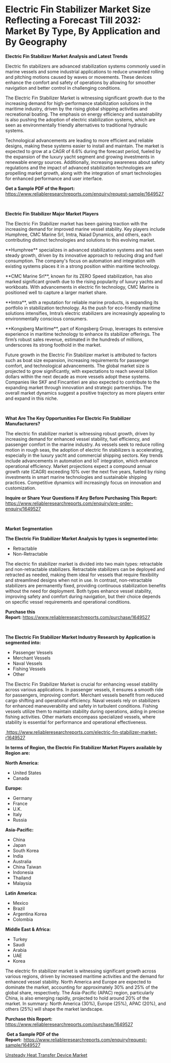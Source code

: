 <p><h1>Electric Fin Stabilizer Market Size Reflecting a Forecast Till 2032: Market By Type, By Application and By Geography</h1></p><p><strong>Electric Fin Stabilizer Market Analysis and Latest Trends</strong></p>
<p><p>Electric fin stabilizers are advanced stabilization systems commonly used in marine vessels and some industrial applications to reduce unwanted rolling and pitching motions caused by waves or movements. These devices enhance the comfort and safety of operations by allowing for smoother navigation and better control in challenging conditions.</p><p>The Electric Fin Stabilizer Market is witnessing significant growth due to the increasing demand for high-performance stabilization solutions in the maritime industry, driven by the rising global shipping activities and recreational boating. The emphasis on energy efficiency and sustainability is also pushing the adoption of electric stabilization systems, which are seen as environmentally friendly alternatives to traditional hydraulic systems. </p><p>Technological advancements are leading to more efficient and reliable designs, making these systems easier to install and maintain. The market is expected to grow at a CAGR of 6.6% during the forecast period, fueled by the expansion of the luxury yacht segment and growing investments in renewable energy sources. Additionally, increasing awareness about safety regulations and the impact of advanced stabilization technologies are propelling market growth, along with the integration of smart technologies for enhanced performance and user interface.</p></p>
<p><strong>Get a Sample PDF of the Report:&nbsp;</strong> <a href="https://www.reliableresearchreports.com/enquiry/request-sample/1649527?utm_campaign=3360&utm_medium=2&utm_source=Github&utm_content=ia&utm_term=26032025&utm_id=electric-fin-stabilizer">https://www.reliableresearchreports.com/enquiry/request-sample/1649527</a></p>
<p>&nbsp;</p>
<p><strong>Electric Fin Stabilizer Major Market Players</strong></p>
<p><p>The Electric Fin Stabilizer market has been gaining traction with the increasing demand for improved marine vessel stability. Key players include Humphree, CMC Marine Srl, Imtra, Naiad Dynamics, and others, each contributing distinct technologies and solutions to this evolving market.</p><p>**Humphree** specializes in advanced stabilization systems and has seen steady growth, driven by its innovative approach to reducing drag and fuel consumption. The company's focus on automation and integration with existing systems places it in a strong position within maritime technology.</p><p>**CMC Marine Srl**, known for its ZERO Speed stabilization, has also marked significant growth due to the rising popularity of luxury yachts and workboats. With advancements in electric fin technology, CMC Marine is positioned well to capture a larger market share.</p><p>**Imtra**, with a reputation for reliable marine products, is expanding its portfolio in stabilization technology. As the push for eco-friendly maritime solutions intensifies, Imtra’s electric stabilizers are increasingly appealing to environmentally conscious consumers.</p><p>**Kongsberg Maritime**, part of Kongsberg Group, leverages its extensive experience in maritime technology to enhance its stabilizer offerings. The firm’s robust sales revenue, estimated in the hundreds of millions, underscores its strong foothold in the market.</p><p>Future growth in the Electric Fin Stabilizer market is attributed to factors such as boat size expansion, increasing requirements for passenger comfort, and technological advancements. The global market size is projected to grow significantly, with expectations to reach several billion dollars within the next decade as more vessels adopt these systems. Companies like SKF and Fincantieri are also expected to contribute to the expanding market through innovation and strategic partnerships. The overall market dynamics suggest a positive trajectory as more players enter and expand in this niche.</p></p>
<p>&nbsp;</p>
<p><strong>What Are The Key Opportunities For Electric Fin Stabilizer Manufacturers?</strong></p>
<p><p>The electric fin stabilizer market is witnessing robust growth, driven by increasing demand for enhanced vessel stability, fuel efficiency, and passenger comfort in the marine industry. As vessels seek to reduce rolling motion in rough seas, the adoption of electric fin stabilizers is accelerating, especially in the luxury yacht and commercial shipping sectors. Key trends include advancements in automation and IoT integration, which enhance operational efficiency. Market projections expect a compound annual growth rate (CAGR) exceeding 10% over the next five years, fueled by rising investments in smart marine technologies and sustainable shipping practices. Competitive dynamics will increasingly focus on innovation and customization.</p></p>
<p><strong>Inquire or Share Your Questions If Any Before Purchasing This Report:</strong> <a href="https://www.reliableresearchreports.com/enquiry/pre-order-enquiry/1649527?utm_campaign=3360&utm_medium=2&utm_source=Github&utm_content=ia&utm_term=26032025&utm_id=electric-fin-stabilizer">https://www.reliableresearchreports.com/enquiry/pre-order-enquiry/1649527</a></p>
<p>&nbsp;</p>
<p><strong>Market Segmentation</strong></p>
<p><strong>The Electric Fin Stabilizer Market Analysis by types is segmented into:</strong></p>
<p><ul><li>Retractable</li><li>Non-Retractable</li></ul></p>
<p><p>The electric fin stabilizer market is divided into two main types: retractable and non-retractable stabilizers. Retractable stabilizers can be deployed and retracted as needed, making them ideal for vessels that require flexibility and streamlined designs when not in use. In contrast, non-retractable stabilizers are permanently fixed, providing continuous stabilization benefits without the need for deployment. Both types enhance vessel stability, improving safety and comfort during navigation, but their choice depends on specific vessel requirements and operational conditions.</p></p>
<p><strong>Purchase this Report:&nbsp;</strong><a href="https://www.reliableresearchreports.com/purchase/1649527?utm_campaign=3360&utm_medium=2&utm_source=Github&utm_content=ia&utm_term=26032025&utm_id=electric-fin-stabilizer">https://www.reliableresearchreports.com/purchase/1649527</a></p>
<p>&nbsp;</p>
<p><strong>The Electric Fin Stabilizer Market Industry Research by Application is segmented into:</strong></p>
<p><ul><li>Passenger Vessels</li><li>Merchant Vessels</li><li>Naval Vessels</li><li>Fishing Vessels</li><li>Other</li></ul></p>
<p><p>The Electric Fin Stabilizer Market is crucial for enhancing vessel stability across various applications. In passenger vessels, it ensures a smooth ride for passengers, improving comfort. Merchant vessels benefit from reduced cargo shifting and operational efficiency. Naval vessels rely on stabilizers for enhanced maneuverability and safety in turbulent conditions. Fishing vessels utilize them to maintain stability during operations, aiding in precise fishing activities. Other markets encompass specialized vessels, where stability is essential for performance and operational effectiveness.</p></p>
<p><a href="https://www.reliableresearchreports.com/electric-fin-stabilizer-market-r1649527?utm_campaign=3360&utm_medium=2&utm_source=Github&utm_content=ia&utm_term=26032025&utm_id=electric-fin-stabilizer">&nbsp;https://www.reliableresearchreports.com/electric-fin-stabilizer-market-r1649527</a></p>
<p><strong>In terms of Region, the Electric Fin Stabilizer Market Players available by Region are:</strong></p>
<p>
    <p> <strong> North America: </strong>
        <ul>
            <li>United States</li>
            <li>Canada</li>
        </ul>
        </p> 
    <p> <strong> Europe: </strong>
        <ul>
            <li>Germany</li>
            <li>France</li>
            <li>U.K.</li>
            <li>Italy</li>
            <li>Russia</li>
        </ul>
        </p> 
    <p> <strong> Asia-Pacific: </strong>
        <ul>
            <li>China</li>
            <li>Japan</li>
            <li>South Korea</li>
            <li>India</li>
            <li>Australia</li>
            <li>China Taiwan</li>
            <li>Indonesia</li>
            <li>Thailand</li>
            <li>Malaysia</li>
        </ul>
        </p> 
    <p> <strong> Latin America: </strong>
        <ul>
            <li>Mexico</li>
            <li>Brazil</li>
            <li>Argentina Korea</li>
            <li>Colombia</li>
        </ul>
        </p> 
    <p> <strong> Middle East & Africa: </strong>
        <ul>
            <li>Turkey</li>
            <li>Saudi</li>
            <li>Arabia</li>
            <li>UAE</li>
            <li>Korea</li>
        </ul>
    </p>
    </p>
<p><p>The electric fin stabilizer market is witnessing significant growth across various regions, driven by increased maritime activities and the demand for enhanced vessel stability. North America and Europe are expected to dominate the market, accounting for approximately 30% and 25% of the global share, respectively. The Asia-Pacific (APAC) region, particularly China, is also emerging rapidly, projected to hold around 20% of the market. In summary: North America (30%), Europe (25%), APAC (20%), and others (25%) will shape the market landscape.</p></p>
<p><strong>Purchase this Report: </strong><a href="https://www.reliableresearchreports.com/purchase/1649527?utm_campaign=3360&utm_medium=2&utm_source=Github&utm_content=ia&utm_term=26032025&utm_id=electric-fin-stabilizer">https://www.reliableresearchreports.com/purchase/1649527</a></p>
<p>&nbsp;<strong>Get a Sample PDF of the Report:&nbsp;&nbsp;</strong><a href="https://www.reliableresearchreports.com/enquiry/request-sample/1649527?utm_campaign=3360&utm_medium=2&utm_source=Github&utm_content=ia&utm_term=26032025&utm_id=electric-fin-stabilizer">https://www.reliableresearchreports.com/enquiry/request-sample/1649527</a></p>
<p><strong></strong></p>
<p><p><a href="https://github.com/kolffmaris58/Market-Research-Report-List-1/blob/main/unsteady-heat-transfer-device-market.md?utm_campaign=3360&utm_medium=2&utm_source=Github&utm_content=ia&utm_term=26032025&utm_id=electric-fin-stabilizer">Unsteady Heat Transfer Device Market</a></p></p>